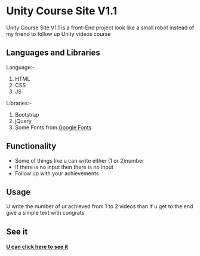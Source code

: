 # Unity Course Site V1.1

Unity Course Site V1.1 is a front-End project look like a small robot instead of my friend to follow up Unity videos course



## Languages and Libraries
Language:-
 1. HTML
 2. CSS
 3. JS

Libraries:-
 1. Bootstrap
 2. jQuery
 3. Some Fonts from [Google Fonts](https://fonts.google.com/)



## Functionality
* Some of things like u can write either (1 or 2)number
* If there is no input then there is no input
* Follow up with your achievements


## Usage

U write  the number of ur achieved from 1 to 2 videos than if u get to the end give a simple text with congrats




## See it

#### [U can click here to see it](https://abdallahessamgaber.github.io/Unity-Course.github.io-/)
